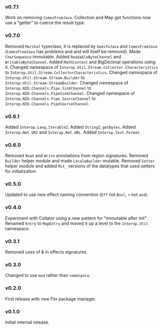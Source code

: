 ### v0.7.1
   Work on removing `ComesFromJava`.
   Collection and Map get functions now use a "getter" to coerce the result type.

### v0.7.0
   Removed `Marshal` typeclass, it is replaced by `GoesToJava` and `ComesFromJava` (`ComesFromJava` has problems and and will itself be removed).
   Made `CharSequence` immutable.
   Added `ReadableByteChannel` and `WritableByteChannel`.
   Added `MathContext` and BigDecimal operations using it.
   Changed namespace of `Interop.Util.Stream.Collector.Characteristics` to `Interop.Util.Stream.CollectorCharacteristics`.
   Changed namespace of `Interop.Util.Stream.Stream.Builder` to `Interop.Util.Stream.StreamBuilder`.
   Changed namespace of `Interop.NIO.Channels.Pipe.SinkChannel` to `Interop.NIO.Channels.PipeSinkChannel`.
   Changed namespace of `Interop.NIO.Channels.Pipe.SourceChannel` to `Interop.NIO.Channels.PipeSourceChannel`.

### v0.6.1
   Added `Interop.Lang.IterableZ`.
   Added `StringZ.getBytes`.
   Added `Interop.Net.URI` and `Interop.Net.URL`.
   Added `Interop.Text.Format`.
   
### v0.6.0
   Removed `Read` and `Write` annotations from region signatures. 
   Removed `Builder` helper module and made `LocaleBuilder` mutable.
   Removed `Setter` helper module and added `Mut_` versions of the datatypes that used setters for initialization.

### v0.5.0
   Updated to use new effect naming convention (`Eff` not `Bool`, `+` not `and`).

### v0.4.0
   Experiment with Collator using a new pattern for "immutable after init".
   Renamed `Entry` to `MapEntry` and moved it up a level to the `Interop.Util` namespace.

### v0.3.1
   Removed uses of & in effects signatures.

### v0.3.0
   Changed to use `mod` rather than `namespace`.

### v0.2.0
   First release with new Flix package manager. 

### v0.1.0
   Initial internal release.
